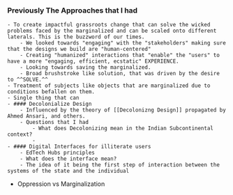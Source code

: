 ### Previously The Approaches that I had
	- To create impactful grassroots change that can solve the wicked problems faced by the marginalized and can be scaled onto different laterals. This is the buzzword of our times.
		- We looked towards "engaging" with the "stakeholders" making sure that the designs we build are "human-centered"
		- Creating "humanized" interactions that "enable" the "users" to have a more "engaging, efficient, ecstatic" EXPERIENCE.
		- Looking towards saving the marginalized.
		- Broad brushstroke like solution, that was driven by the desire to ^^SOLVE.^^
	- Treatment of subjects like objects that are marginalized due to conditions befallen on them.
	- Single thing that can
	- #### Decolonialize Design
		- Influenced by the theory of [[Decolonizng Design]] propagated by Ahmed Ansari, and others.
		- Questions that I had
			- What does Decolonizing mean in the Indian Subcontinental context?
			-
	- #### Digital Interfaces for illiterate users
		- EdTech Hubs principles
		- What does the interface mean?
		- The idea of it being the first step of interaction between the systems of the state and the individual
- Oppression vs Marginalization